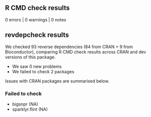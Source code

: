 ## R CMD check results

0 errors | 0 warnings | 0 notes

## revdepcheck results

We checked 93 reverse dependencies (84 from CRAN + 9 from Bioconductor), comparing R CMD check results across CRAN and dev versions of this package.

 * We saw 0 new problems
 * We failed to check 2 packages

Issues with CRAN packages are summarised below.

### Failed to check

* bigsnpr        (NA)
* sparklyr.flint (NA)

